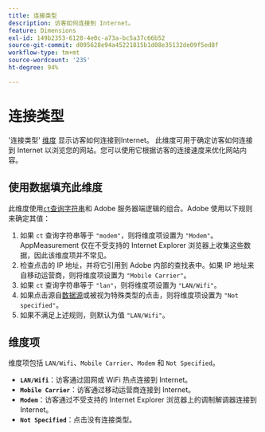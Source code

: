 ```yaml
---
title: 连接类型
description: 访客如何连接到 Internet。
feature: Dimensions
exl-id: 149b2353-6128-4e0c-a73a-bc5a37c66b52
source-git-commit: d095628e94a45221815b1d08e35132de09f5ed8f
workflow-type: tm+mt
source-wordcount: '235'
ht-degree: 94%

---
```


# 连接类型

&#39;连接类型&#39; [维度](overview.md) 显示访客如何连接到Internet。 此维度可用于确定访客如何连接到 Internet 以浏览您的网站。您可以使用它根据访客的连接速度来优化网站内容。

## 使用数据填充此维度

此维度使用[`ct`查询字符串](/help/implement/validate/query-parameters.md)和 Adobe 服务器端逻辑的组合。Adobe 使用以下规则来确定其值：

1. 如果 `ct` 查询字符串等于 `"modem"`，则将维度项设置为 `"Modem"`。AppMeasurement 仅在不受支持的 Internet Explorer 浏览器上收集这些数据，因此该维度项并不常见。
1. 检查点击的 IP 地址，并将它引用到 Adobe 内部的查找表中。如果 IP 地址来自移动运营商，则将维度项设置为 `"Mobile Carrier"`。
1. 如果 `ct` 查询字符串等于 `"lan"`，则将维度项设置为 `"LAN/Wifi"`。
1. 如果点击源自[数据源](/help/import/data-sources/overview.md)或被视为特殊类型的点击，则将维度项设置为 `"Not specified"`。
1. 如果不满足上述规则，则默认为值 `"LAN/Wifi"`。

## 维度项

维度项包括 `LAN/Wifi`、`Mobile Carrier`、`Modem` 和 `Not Specified`。

* **`LAN/Wifi`**：访客通过固网或 WiFi 热点连接到 Internet。
* **`Mobile Carrier`**：访客通过移动运营商连接到 Internet。
* **`Modem`**：访客通过不受支持的 Internet Explorer 浏览器上的调制解调器连接到 Internet。
* **`Not Specified`**：点击没有连接类型。
